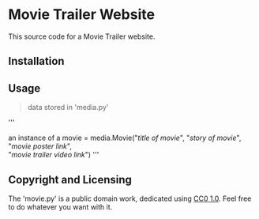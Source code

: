 # Movie Trailer Website
This source code for a Movie Trailer website.

## Installation

## Usage
> data stored in 'media.py'

'''

an instance of a movie = media.Movie("_title of movie_",
		      "_story of movie_",		      
		      "_movie poster link_",		      
		      "_movie trailer video link_")
'''


## 

## Copyright and Licensing
The 'movie.py' is a public domain work, dedicated using [CC0 1.0](https://creativecommons.org/publicdomain/zero/1.0/). Feel free to do whatever you want with it.




